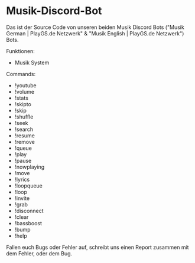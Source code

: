 # Musik-Discord-Bot
Das ist der Source Code von unseren beiden Musik Discord Bots ("Musik German | PlayGS.de Netzwerk" &amp; "Musik English | PlayGS.de Netzwerk") Bots.
 
 
Funktionen: 

- Musik System
 
 
Commands:
 
- !youtube
- !volume
- !stats
- !skipto
- !skip
- !shuffle
- !seek
- !search
- !resume
- !remove
- !queue
- !play
- !pause
- !nowplaying
- !move
- !lyrics
- !loopqueue
- !loop
- !invite
- !grab
- !disconnect
- !clear
- !bassboost
- !bump
- !help
 
 
Fallen euch Bugs oder Fehler auf, schreibt uns
einen Report zusammen mit dem Fehler, oder dem Bug.
